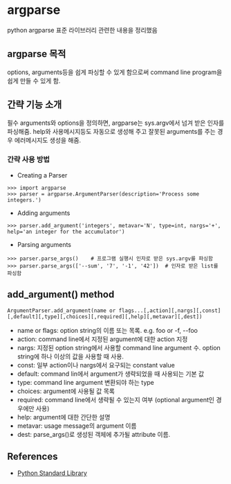 argparse
========

python argparse 표준 라이브러리 관련한 내용을 정리했음

argparse 목적
-----------

options, arguments등을 쉽게 파싱할 수 있게 함으로써 command line
program을 쉽게 만들 수 있게 함.


간략 기능 소개
------------

필수 arguments와 options을 정의하면, argparse는 sys.argv에서 넘겨 받은
인자를 파싱해줌. help와 사용메시지등도 자동으로 생성해 주고 잘못된
arguments를 주는 경우 에러메시지도 생성을 해줌.

### 간략 사용 방법

* Creating a Parser 
~~~python3
>>> import argparse
>>> parser = argparse.ArgumentParser(description='Process some integers.')
~~~

* Adding arguments
~~~python3
>>> parser.add_argument('integers', metavar='N', type=int, nargs='+',
help='an integer for the accumulator')
~~~

* Parsing arguments
~~~python3
>>> parser.parse_args()    # 프로그램 실행시 인자로 받은 sys.argv를 파싱함
>>> parser.parse_args(['--sum', '7', '-1', '42'])  # 인자로 받은 list를 파싱함
~~~

add_argument() method
------------------------------------

```python3
ArgumentParser.add_argument(name or flags...[,action][,nargs][,const][,default][,type][,choices][,required][,help][,metavar][,dest])
```

* name or flags: option string의 이름 또는 목록. e.g. foo or -f, --foo
* action: command line에서 지정된 argument에 대한 action 지정
* nargs: 지정된 option string에서 사용할 command line argument 수. option string에 하나 이상의 값을 사용할 때 사용.
* const: 일부 action이나 nargs에서 요구되는 constant value
* default: command lin에서 argument가 생략되었을 때 사용되는 기본 값
* type: command line argument 변환되야 하는 type
* choices: argument에 사용될 값 목록
* required: command line에서 생략될 수 있는지 여부 (optional argument인 경우에만 사용)
* help: argument에 대한 간단한 설명
* metavar: usage message의 argument 이름
* dest: parse_args()로 생성된 객체에 추가될 attribute 이름.


References
----------

* [Python Standard Library](http://docs.python.org/3.4/library/argparse.html)
